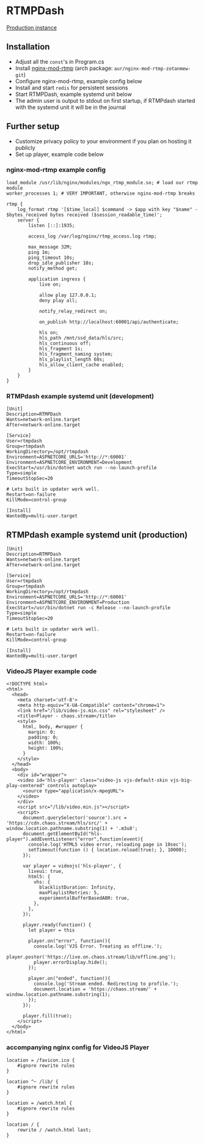 # RTMPDash

[Production instance](https://chaos.stream)

## Installation

- Adjust all the `const`'s in Program.cs
- Install [nginx-mod-rtmp](https://git.zotan.services/zotan/nginx-mod-rtmp) (arch
  package: `aur/nginx-mod-rtmp-zotanmew-git`)
- Configure nginx-mod-rtmp, example config below
- Install and start `redis` for persistent sessions
- Start RTMPDash, example systemd unit below
- The admin user is output to stdout on first startup, if RTMPdash started with the systemd unit it will be in the
  journal

## Further setup

- Customize privacy policy to your environment if you plan on hosting it publicly
- Set up player, example code below

### nginx-mod-rtmp example config

```
load_module /usr/lib/nginx/modules/ngx_rtmp_module.so; # load our rtmp module
worker_processes 1; # VERY IMPORTANT, otherwise nginx-mod-rtmp breaks

rtmp {
	log_format rtmp '[$time_local] $command -> $app with key "$name" - $bytes_received bytes received ($session_readable_time)';
	server {
		listen [::]:1935;

		access_log /var/log/nginx/rtmp_access.log rtmp;

		max_message 32M;
		ping 1m;
		ping_timeout 10s;
		drop_idle_publisher 10s;
		notify_method get;

		application ingress {
			live on;

			allow play 127.0.0.1;
			deny play all;

			notify_relay_redirect on;

			on_publish http://localhost:60001/api/authenticate;

			hls on;
			hls_path /mnt/ssd_data/hls/src;
			hls_continuous off;
			hls_fragment 1s;
			hls_fragment_naming system;
			hls_playlist_length 60s;
			hls_allow_client_cache enabled;
		}
	}
}
```

### RTMPdash example systemd unit (development)

```
[Unit]
Description=RTMPDash
Wants=network-online.target
After=network-online.target

[Service]
User=rtmpdash
Group=rtmpdash
WorkingDirectory=/opt/rtmpdash
Environment=ASPNETCORE_URLS='http://*:60001'
Environment=ASPNETCORE_ENVIRONMENT=Development
ExecStart=/usr/bin/dotnet watch run --no-launch-profile
Type=simple
TimeoutStopSec=20

# Lets built in updater work well.
Restart=on-failure
KillMode=control-group

[Install]
WantedBy=multi-user.target
```

## RTMPdash example systemd unit (production)

```
[Unit]
Description=RTMPDash
Wants=network-online.target
After=network-online.target

[Service]
User=rtmpdash
Group=rtmpdash
WorkingDirectory=/opt/rtmpdash
Environment=ASPNETCORE_URLS='http://*:60001'
Environment=ASPNETCORE_ENVIRONMENT=Production
ExecStart=/usr/bin/dotnet run -c Release --no-launch-profile
Type=simple
TimeoutStopSec=20

# Lets built in updater work well.
Restart=on-failure
KillMode=control-group

[Install]
WantedBy=multi-user.target
```

### VideoJS Player example code

```
<!DOCTYPE html>
<html>
  <head>
    <meta charset='utf-8'>
    <meta http-equiv="X-UA-Compatible" content="chrome=1">
    <link href="/lib/video-js.min.css" rel="stylesheet" />
    <title>Player - chaos.stream</title>
    <style>
      html, body, #wrapper {
        margin: 0;
        padding: 0;
        width: 100%;
        height: 100%;
      }
    </style>
  </head>
  <body>
    <div id="wrapper">
    <video id='hls-player' class="video-js vjs-default-skin vjs-big-play-centered" controls autoplay>
      <source type="application/x-mpegURL">
    </video>
    </div>
    <script src="/lib/video.min.js"></script>
    <script>
      document.querySelector('source').src = 'https://cdn.chaos.stream/hls/src/' + window.location.pathname.substring(1) + '.m3u8';
      document.getElementById("hls-player").addEventListener("error",function(event){
        console.log('HTML5 video error, reloading page in 10sec');
        setTimeout(function () { location.reload(true); }, 10000);
      });

      var player = videojs('hls-player', {
        liveui: true,
        html5: {
          vhs: {
            blacklistDuration: Infinity,
            maxPlaylistRetries: 5,
            experimentalBufferBasedABR: true,
          },
        },
      });

      player.ready(function() {
        let player = this

        player.on("error", function(){
          console.log('VJS Error. Treating as offline.');
          player.poster('https://live.on.chaos.stream/lib/offline.png');
          player.errorDisplay.hide();
        });

        player.on("ended", function(){
          console.log('Stream ended. Redirecting to profile.');
          document.location = 'https://chaos.stream/' + window.location.pathname.substring(1);
        });
      });

      player.fill(true);
    </script>
  </body>
</html>
```

### accompanying nginx config for VideoJS Player

```
location = /favicon.ico {
    #ignore rewrite rules
}

location ^~ /lib/ {
    #ignore rewrite rules
}

location = /watch.html {
    #ignore rewrite rules
}

location / {
    rewrite / /watch.html last;
}
```
